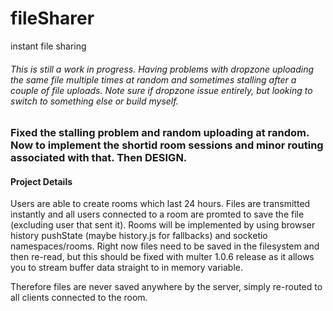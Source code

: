 fileSharer
==========

instant file sharing

###### This is still a work in progress. Having problems with dropzone uploading the same file multiple times at random and sometimes stalling after a couple of file uploads. Note sure if dropzone issue entirely, but looking to switch to something else or build myself.

### Fixed the stalling problem and random uploading at random. Now to implement the shortid room sessions and minor routing associated with that. Then DESIGN.

#### Project Details
Users are able to create rooms which last 24 hours. Files are transmitted instantly and all users connected to a room are promted to save the file (excluding user that sent it). Rooms will be implemented by using browser history pushState (maybe history.js for fallbacks) and socketio namespaces/rooms. Right now files need to be saved in the filesystem and then re-read, but this should be fixed with multer 1.0.6 release as it allows you to stream buffer data straight to in memory variable.

Therefore files are never saved anywhere by the server, simply re-routed to all clients connected to the room.

